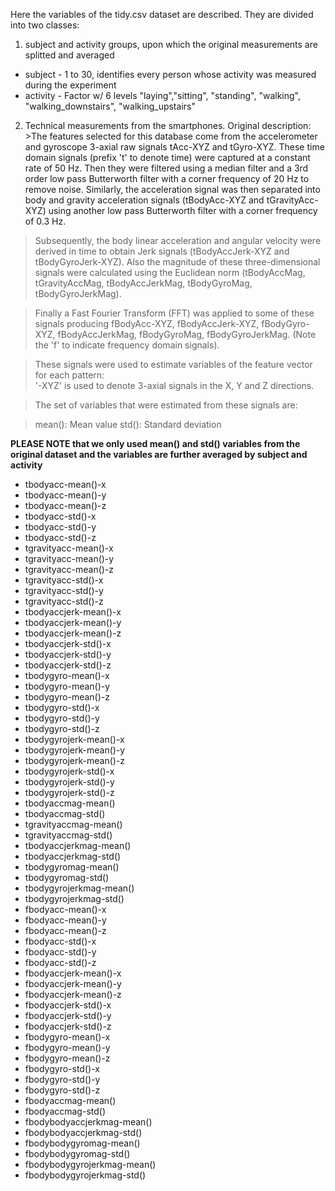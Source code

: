 Here the variables of the tidy.csv dataset are described.
They are divided into two classes:
1. subject and activity groups, upon which the original measurements are splitted and averaged
  * subject - 1 to 30, identifies every person whose activity was measured during the experiment
  * activity - Factor w/ 6 levels "laying","sitting", "standing", "walking", "walking_downstairs",  "walking_upstairs" 
2. Technical measurements from the smartphones. Original description: >The features selected for this database come from the accelerometer and gyroscope 3-axial raw signals tAcc-XYZ and tGyro-XYZ. These time domain signals (prefix 't' to denote time) were captured at a constant rate of 50 Hz. Then they were filtered using a median filter and a 3rd order low pass Butterworth filter with a corner frequency of 20 Hz to remove noise. Similarly, the acceleration signal was then separated into body and gravity acceleration signals (tBodyAcc-XYZ and tGravityAcc-XYZ) using another low pass Butterworth filter with a corner frequency of 0.3 Hz.

>Subsequently, the body linear acceleration and angular velocity were derived in time to obtain Jerk signals (tBodyAccJerk-XYZ and tBodyGyroJerk-XYZ). Also the magnitude of these three-dimensional signals were calculated using the Euclidean norm (tBodyAccMag, tGravityAccMag, tBodyAccJerkMag, tBodyGyroMag, tBodyGyroJerkMag). 

>Finally a Fast Fourier Transform (FFT) was applied to some of these signals producing fBodyAcc-XYZ, fBodyAccJerk-XYZ, fBodyGyro-XYZ, fBodyAccJerkMag, fBodyGyroMag, fBodyGyroJerkMag. (Note the 'f' to indicate frequency domain signals). 

>These signals were used to estimate variables of the feature vector for each pattern:  
>'-XYZ' is used to denote 3-axial signals in the X, Y and Z directions. 

>The set of variables that were estimated from these signals are: 

>mean(): Mean value
>std(): Standard deviation


 
 **PLEASE NOTE that we only used mean() and std() variables from the original dataset and the variables are further averaged by subject and activity**
  * tbodyacc-mean()-x
  * tbodyacc-mean()-y
  * tbodyacc-mean()-z
  * tbodyacc-std()-x
  * tbodyacc-std()-y
  * tbodyacc-std()-z
  * tgravityacc-mean()-x
  * tgravityacc-mean()-y
  * tgravityacc-mean()-z
  * tgravityacc-std()-x
  * tgravityacc-std()-y
  * tgravityacc-std()-z
  * tbodyaccjerk-mean()-x
  * tbodyaccjerk-mean()-y
  * tbodyaccjerk-mean()-z
  * tbodyaccjerk-std()-x
  * tbodyaccjerk-std()-y
  * tbodyaccjerk-std()-z
  * tbodygyro-mean()-x
  * tbodygyro-mean()-y
  * tbodygyro-mean()-z
  * tbodygyro-std()-x
  * tbodygyro-std()-y
  * tbodygyro-std()-z
  * tbodygyrojerk-mean()-x
  * tbodygyrojerk-mean()-y
  * tbodygyrojerk-mean()-z
  * tbodygyrojerk-std()-x
  * tbodygyrojerk-std()-y
  * tbodygyrojerk-std()-z
  * tbodyaccmag-mean()
  * tbodyaccmag-std()
  * tgravityaccmag-mean()
  * tgravityaccmag-std()
  * tbodyaccjerkmag-mean()
  * tbodyaccjerkmag-std()
  * tbodygyromag-mean()
  * tbodygyromag-std()
  * tbodygyrojerkmag-mean()
  * tbodygyrojerkmag-std()
  * fbodyacc-mean()-x
  * fbodyacc-mean()-y
  * fbodyacc-mean()-z
  * fbodyacc-std()-x
  * fbodyacc-std()-y
  * fbodyacc-std()-z
  * fbodyaccjerk-mean()-x
  * fbodyaccjerk-mean()-y
  * fbodyaccjerk-mean()-z
  * fbodyaccjerk-std()-x
  * fbodyaccjerk-std()-y
  * fbodyaccjerk-std()-z
  * fbodygyro-mean()-x
  * fbodygyro-mean()-y
  * fbodygyro-mean()-z
  * fbodygyro-std()-x
  * fbodygyro-std()-y
  * fbodygyro-std()-z
  * fbodyaccmag-mean()
  * fbodyaccmag-std()
  * fbodybodyaccjerkmag-mean()
  * fbodybodyaccjerkmag-std()
  * fbodybodygyromag-mean()
  * fbodybodygyromag-std()
  * fbodybodygyrojerkmag-mean()
  * fbodybodygyrojerkmag-std()
